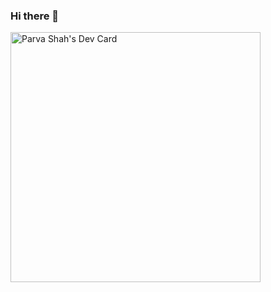 ### Hi there 👋

<a href="https://app.daily.dev/parva3105"><img src="https://api.daily.dev/devcards/661de17bc4084faeb5b588b3f5ae1212.png?r=oiy" width="400" alt="Parva Shah's Dev Card"/></a>

